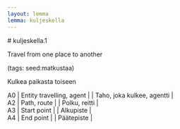 ```yaml
---
layout: lemma
lemma: kuljeskella
---
```


<div class="sense">
# <span class="sensename">kuljeskella.1</span>

<span class="description">Travel from one place to another</span>

(tags: seed:matkustaa)

<span class="description">Kulkea paikasta toiseen</span>

A0 | Entity travelling, agent |   | Taho, joka kulkee, agentti |  
A2 | Path, route |   | Polku, reitti |  
A3 | Start point |   | Alkupiste |  
A4 | End point |   | Päätepiste |  

</div>

